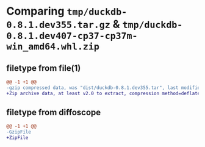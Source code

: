 # Comparing `tmp/duckdb-0.8.1.dev355.tar.gz` & `tmp/duckdb-0.8.1.dev407-cp37-cp37m-win_amd64.whl.zip`

## filetype from file(1)

```diff
@@ -1 +1 @@
-gzip compressed data, was "dist/duckdb-0.8.1.dev355.tar", last modified: Thu Jun  8 02:57:12 2023, max compression
+Zip archive data, at least v2.0 to extract, compression method=deflate
```

## filetype from diffoscope

```diff
@@ -1 +1 @@
-GzipFile
+ZipFile
```

